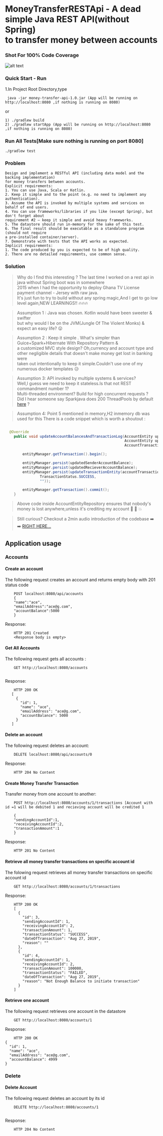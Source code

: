 # MoneyTransferRESTApi - A dead simple Java REST API(without Spring) <br> to transfer money between accounts <br>
### Shot For 100% Code Coverage
![alt text](https://github.com/RbkGh/MoneyTransferRESTApi/blob/master/demo_test.png)
### Quick Start - Run
1.In Project Root Directory,type <br/>
```$xslt
 java -jar money-transfer-api-1.0.jar (App will be running on http://localhost:8080 ,if nothing is running on 8080)
```
or
```$xslt
1) ./gradlew build
2) ./gradlew startApp (App will be running on http://localhost:8080 ,if nothing is running on 8080)
```
### Run All Tests[Make sure nothing is running on port 8080]
```$xslt
./gradlew test
```

### Problem
```text
Design and implement a RESTful API (including data model and the backing implementation)
for money transfers between accounts.
Explicit requirements:
1. You can use Java, Scala or Kotlin.
2. Keep it simple and to the point (e.g. no need to implement any authentication).
3. Assume the API is invoked by multiple systems and services on behalf of end users.
4. You can use frameworks/libraries if you like (except Spring), but don't forget about
requirement #2 – keep it simple and avoid heavy frameworks.
5. The datastore should run in-memory for the sake of this test.
6. The final result should be executable as a standalone program (should not require
a pre-installed container/server).
7. Demonstrate with tests that the API works as expected.
Implicit requirements:
1. The code produced by you is expected to be of high quality.
2. There are no detailed requirements, use common sense.
```
### Solution 
> Why do I find this interesting ? The last time I worked on a rest api in java without Spring boot was in somewhere<br>
2015 when I had the opportunity to deploy Ghana TV License payment channel - Jersey with raw java.<br>
It's just fun to try to build without any spring magic,And I get to go low level again,NEW LEARNINGS!! :fire::fire::fire:

>Assumption 1 : Java was chosen. Kotlin would have been sweeter & swifter <br>
but why would I be on the JVM(Jungle Of The Violent Monks) & expect an easy life? :stuck_out_tongue:

>Assumption 2 : Keep it simple . What's simpler than Guice+Spark+Hibernate With Repository Pattern & <br>
a customized MVC style design? Oh,currency and account type and other negligible details that doesn't make money get lost in banking were <br>
taken out intentionally to keep it simple.Couldn't use one of my numerous docker templates :disappointed_relieved:

>Assumption 3: API invoked by multiple systems & services? <br>
Well,I guess we need to keep it stateless.Is that not REST commandment number 1?<br>
Multi-threaded environment? Build for high concurrent requests ?<br>
Did I hear someone say Sparkjava does 200 ThreadPools by default [here](https://stackoverflow.com/a/54132981/7315979) ?

>Assumption 4: Point 5 mentioned in memory,H2 inmemory db was used for this 
There is a code snippet which is worth a shoutout : 
```java

  @Override
    public void updateAccountBalancesAndTransactionLog(AccountEntity updatedSenderAccountBalance,
                                                       AccountEntity updatedRecieverAccountBalance,
                                                       AccountTransactionEntity accountTransactionEntity) {

        entityManager.getTransaction().begin();

        entityManager.persist(updatedSenderAccountBalance);
        entityManager.persist(updatedRecieverAccountBalance);
        entityManager.persist(updateTransactionEntity(accountTransactionEntity,
                TransactionStatus.SUCCESS,
                ""));

        entityManager.getTransaction().commit();
    }

```
> Above code inside AccountEntityRepository ensures that nobody's money is lost anywhere,unless it's crediting my account :runner: :runner: :collision:

> Still curious? Checkout a 2min audio introduction of the codebase :arrow_right: :arrow_right:  [RIGHT HERE...](http://bit.ly/2Zukbgn) 



## Application usage
### Accounts
#### Create an account
The following request creates an account and returns empty body with 201 status code
```
    POST localhost:8080/api/accounts
    { 
    "name":"ace", 
    "emailAddress":"ace@g.com", 
    "accountBalance":5000 
    }
```
Response:
```
    HTTP 201 Created
    <Response body is empty>
```
#### Get All Accounts 
The following request gets all accounts :
```
    GET http://localhost:8080/accounts
    
```
Response:
```
    HTTP 200 OK
   [
     {
       "id": 1,
       "name": "ace",
       "emailAddress": "ace@g.com",
       "accountBalance": 5000
     }
   ]
```

#### Delete an account
The following request deletes an account:
```
    DELETE localhost:8080/api/accounts/0
```
Response:
```
    HTTP 204 No Content
```


#### Create Money Transfer Transaction
Transfer money from one account to another:
```
    POST http://localhost:8080/accounts/1/transactions [Account with id =1 will be debited 1 and recieving account will be credited 1 
    
    { 
    "sendingAccountId":1, 
    "receivingAccountId":2, 
    "transactionAmount":1 
    }
```
Response:
```
    HTTP 201 No Content
```
#### Retrieve all money transfer transactions on specific account id
The folowing request retrieves all money transfer transactions on specific account id
```
    GET http://localhost:8080/accounts/1/transactions
```
Response:
```
    HTTP 200 OK
    [
      {
        "id": 3,
        "sendingAccountId": 1,
        "receivingAccountId": 2,
        "transactionAmount": 1,
        "transactionStatus": "SUCCESS",
        "dateOfTransaction": "Aug 27, 2019",
        "reason": ""
      },
      {
        "id": 4,
        "sendingAccountId": 1,
        "receivingAccountId": 2,
        "transactionAmount": 100000,
        "transactionStatus": "FAILED",
        "dateOfTransaction": "Aug 27, 2019",
        "reason": "Not Enough Balance to initiate transaction"
      }
    ]

```
#### Retrieve one account
The following request retrieves one account in the datastore
```
    GET http://localhost:8080/accounts/1
```
Response:
```
    HTTP 200 OK
{
  "id": 1,
  "name": "ace",
  "emailAddress": "ace@g.com",
  "accountBalance": 4999
}
```
### Delete
#### Delete Account
The following request deletes an account by its id
```
    DELETE http://localhost:8080/accounts/1
   
```
Response:
```
    HTTP 204 No Content
 
```
